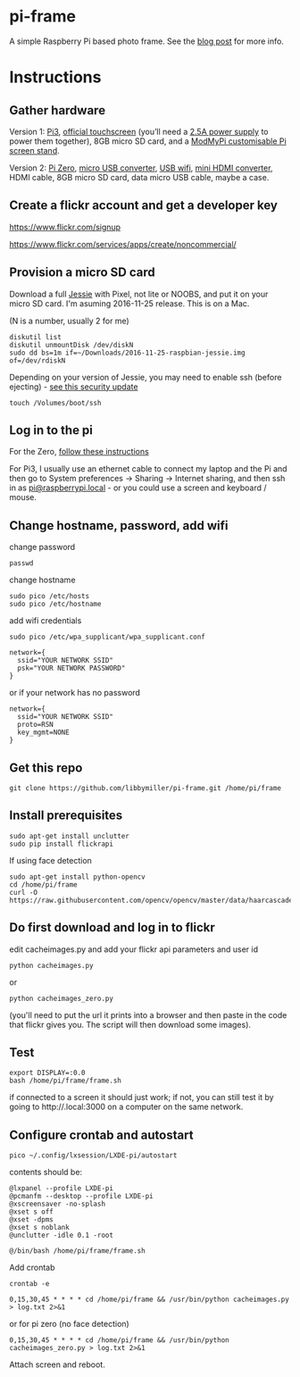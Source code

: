# pi-frame

A simple Raspberry Pi based photo frame. See the [blog post](https://planb.nicecupoftea.org/2016/12/23/a-simple-raspberry-pi-based-picture-frame-using-flickr/) for more info.

# Instructions

## Gather hardware

Version 1: [Pi3](https://shop.pimoroni.com/products/raspberry-pi-3), [official touchscreen](http://uk.rs-online.com/web/p/graphics-display-development-kits/8997466/) (you’ll need a [2.5A power supply](https://shop.pimoroni.com/products/raspberry-pi-universal-power-supply) to power them together), 8GB micro SD card, and a [ModMyPi customisable Pi screen stand](https://www.modmypi.com/raspberry-pi/cases/7-touchscreen-cases/raspberry-pi-7-touchscreen-case--plus-stand/).

Version 2: [Pi Zero](https://shop.pimoroni.com/products/pi-zero-complete-starter-kit), [micro USB converter](https://shop.pimoroni.com/products/usb-to-microusb-otg-converter-shim), [USB wifi](http://uk.farnell.com/element14/wipi/dongle-wifi-usb-for-raspberry/dp/2133900), [mini HDMI converter](https://www.modmypi.com/raspberry-pi/raspberry-pi-zero-board/rpi-zero-accessories/pi-zero-hdmi-adaptor-mini-hdmi-to-hdmi/?search=mini-HDMI), HDMI cable, 8GB micro SD card, data micro USB cable, maybe a case.

## Create a flickr account and get a developer key

https://www.flickr.com/signup

https://www.flickr.com/services/apps/create/noncommercial/

## Provision a micro SD card

Download a full [Jessie](https://www.raspberrypi.org/downloads/raspbian/) with Pixel, not lite or NOOBS, and put it on your micro SD card. I'm asuming 2016-11-25 release. This is on a Mac.

(N is a number, usually 2 for me)

    diskutil list
    diskutil unmountDisk /dev/diskN
    sudo dd bs=1m if=~/Downloads/2016-11-25-raspbian-jessie.img of=/dev/rdiskN
    
Depending on your version of Jessie, you may need to enable ssh (before ejecting) - [see this security update](https://www.raspberrypi.org/blog/a-security-update-for-raspbian-pixel/)

    touch /Volumes/boot/ssh

## Log in to the pi

For the Zero, [follow these instructions](http://blog.gbaman.info/?p=791)

For Pi3, I usually use an ethernet cable to connect my laptop and the Pi and then go to System preferences -> Sharing -> Internet sharing, and then ssh in as pi@raspberrypi.local - or you could use a screen and keyboard / mouse.

## Change hostname, password, add wifi

change password

    passwd

change hostname 

    sudo pico /etc/hosts
    sudo pico /etc/hostname

add wifi credentials

    sudo pico /etc/wpa_supplicant/wpa_supplicant.conf

    network={
      ssid="YOUR NETWORK SSID"
      psk="YOUR NETWORK PASSWORD"
    }

or if your network has no password

    network={
      ssid="YOUR NETWORK SSID"
      proto=RSN
      key_mgmt=NONE
    }

## Get this repo

    git clone https://github.com/libbymiller/pi-frame.git /home/pi/frame

## Install prerequisites

    sudo apt-get install unclutter
    sudo pip install flickrapi

If using face detection

    sudo apt-get install python-opencv
    cd /home/pi/frame
    curl -O https://raw.githubusercontent.com/opencv/opencv/master/data/haarcascades/haarcascade_frontalface_default.xml

## Do first download and log in to flickr

edit cacheimages.py and add your flickr api parameters and user id

    python cacheimages.py 
    
or 

    python cacheimages_zero.py

(you'll need to put the url it prints into a browser and then paste in the code that flickr gives you. The script will then download some images).

## Test 

    export DISPLAY=:0.0
    bash /home/pi/frame/frame.sh

if connected to a screen it should just work; if not, you can still test it by going to http://<piname>.local:3000 on a computer on the same network.

## Configure crontab and autostart

    pico ~/.config/lxsession/LXDE-pi/autostart

contents should be:

    @lxpanel --profile LXDE-pi
    @pcmanfm --desktop --profile LXDE-pi
    @xscreensaver -no-splash
    @xset s off
    @xset -dpms
    @xset s noblank
    @unclutter -idle 0.1 -root

    @/bin/bash /home/pi/frame/frame.sh

Add crontab

    crontab -e

    0,15,30,45 * * * * cd /home/pi/frame && /usr/bin/python cacheimages.py > log.txt 2>&1

or for pi zero (no face detection)

    0,15,30,45 * * * * cd /home/pi/frame && /usr/bin/python cacheimages_zero.py > log.txt 2>&1

Attach screen and reboot.
